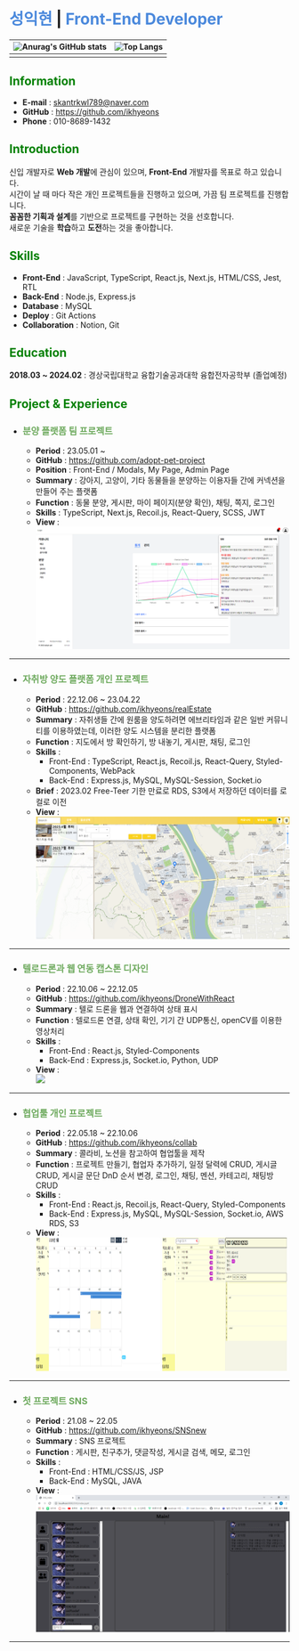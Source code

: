 # **<span style="color:#4B89DC">성익현</span> | <span style="color:#4B89DC">Front-End Developer**</span>

| ![Anurag's GitHub stats](https://github-readme-stats.vercel.app/api?username=ikhyeons&show_icons=true&theme=tokyonight) | ![Top Langs](https://github-readme-stats.vercel.app/api/top-langs/?username=ikhyeons&layout=compact&theme=tokyonight) |
| :---------------------------------------------------------------------------------------------------------------------: | :-------------------------------------------------------------------------------------------------------------------: |
|                                                                                                                         |                                                                                                                       |

## **<span style="color:#008000">Information**

- <b>E-mail</b> : skantrkwl789@naver.com
- <b>GitHub</b> : https://github.com/ikhyeons
- <b>Phone</b> : 010-8689-1432

## **<span style="color:#008000">Introduction**

신입 개발자로 <b>Web 개발</b>에 관심이 있으며, <b>Front-End</b> 개발자를 목표로 하고 있습니다.<br/>
시간이 날 때 마다 작은 개인 프로젝트들을 진행하고 있으며, 가끔 팀 프로젝트를 진행합니다.<br/>
<b>꼼꼼한 기획과 설계</b>를 기반으로 프로젝트를 구현하는 것을 선호합니다.<br/>
새로운 기술을 <b>학습</b>하고 <b>도전</b>하는 것을 좋아합니다.<br/>

## **<span style="color:#008000">Skills**

- <b>Front-End</b> : JavaScript, TypeScript, React.js, Next.js, HTML/CSS, Jest, RTL
- <b>Back-End</b> : Node.js, Express.js
- <b>Database</b> : MySQL
- <b>Deploy</b> : Git Actions
- <b>Collaboration</b> : Notion, Git

## **<span style="color:#008000">Education**

<b>2018.03 ~ 2024.02</b> : 경상국립대학교 융합기술공과대학 융합전자공학부 (졸업예정)

## **<span style="color:#008000">Project & Experience**

- ### **<span style="color:#6eaa5e">분양 플랫폼 팀 프로젝트**

  - <b>Period</b> : 23.05.01 ~
  - <b>GitHub</b> : https://github.com/adopt-pet-project
  - <b>Position</b> : Front-End / Modals, My Page, Admin Page
  - <b>Summary</b> : 강아지, 고양이, 기타 동물들을 분양하는 이용자들 간에 커넥션을 만들어 주는 플랫폼
  - <b>Function</b> : 동물 분양, 게시판, 마이 페이지(분양 확인), 채팅, 쪽지, 로그인
  - <b>Skills</b> : TypeScript, Next.js, Recoil.js, React-Query, SCSS, JWT
  - <b>View</b> : ![adopt](./images/adopt.png)

---

- ### **<span style="color:#6eaa5e">자취방 양도 플랫폼 개인 프로젝트**

  - <b>Period</b> : 22.12.06 ~ 23.04.22
  - <b>GitHub</b> : https://github.com/ikhyeons/realEstate
  - <b>Summary</b> : 자취생들 간에 원룸을 양도하려면 에브리타임과 같은 일반 커뮤니티를 이용하였는데, 이러한 양도 시스템을 분리한 플랫폼
  - <b>Function</b> : 지도에서 방 확인하기, 방 내놓기, 게시판, 채팅, 로그인
  - <b>Skills</b> :
    - Front-End : TypeScript, React.js, Recoil.js, React-Query, Styled-Components, WebPack
    - Back-End : Express.js, MySQL, MySQL-Session, Socket.io
  - <b>Brief</b> : 2023.02 Free-Teer 기한 만료로 RDS, S3에서 저장하던 데이터를 로컬로 이전
  - <b>View</b> : ![realEstate](./images/realEstate.png)

---

- ### **<span style="color:#6eaa5e">텔로드론과 웹 연동 캡스톤 디자인**

  - <b>Period</b> : 22.10.06 ~ 22.12.05
  - <b>GitHub</b> : https://github.com/ikhyeons/DroneWithReact
  - <b>Summary</b> : 텔로 드론을 웹과 연결하여 상태 표시
  - <b>Function</b> : 텔로드론 연결, 상태 확인, 기기 간 UDP통신, openCV를 이용한 영상처리
  - <b>Skills</b> :
    - Front-End : React.js, Styled-Components
    - Back-End : Express.js, Socket.io, Python, UDP
  - <b>View</b> :<br/>
    <img src="./images/tello.gif" />

---

- ### **<span style="color:#6eaa5e">협업툴 개인 프로젝트**

  - <b>Period</b> : 22.05.18 ~ 22.10.06
  - <b>GitHub</b> : https://github.com/ikhyeons/collab
  - <b>Summary</b> : 콜라비, 노션을 참고하여 협업툴을 제작
  - <b>Function</b> : 프로젝트 만들기, 협업자 추가하기, 일정 달력에 CRUD, 게시글 CRUD, 게시글 문단 DnD 순서 변경, 로그인, 채팅, 멘션, 카테고리, 채팅방 CRUD
  - <b>Skills</b> :
    - Front-End : React.js, Recoil.js, React-Query, Styled-Components
    - Back-End : Express.js, MySQL, MySQL-Session, Socket.io, AWS RDS, S3
  - <b>View</b> :<br/>
    <img src="./images/collab1.png" width="49%" height="240">
    <img src="./images/collab2.png" width="49%" height="240">

---

- ### **<span style="color:#6eaa5e">첫 프로젝트 SNS**

  - <b>Period</b> : 21.08 ~ 22.05
  - <b>GitHub</b> : https://github.com/ikhyeons/SNSnew
  - <b>Summary</b> : SNS 프로젝트
  - <b>Function</b> : 게시판, 친구추가, 댓글작성, 게시글 검색, 메모, 로그인
  - <b>Skills</b> :
    - Front-End : HTML/CSS/JS, JSP
    - Back-End : MySQL, JAVA
  - <b>View</b> :<br/>
    <img src="./images/SNS.png" >

---
